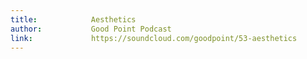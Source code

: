 ```yaml
---
title:            Aesthetics
author:           Good Point Podcast
link:             https://soundcloud.com/goodpoint/53-aesthetics
---
```

